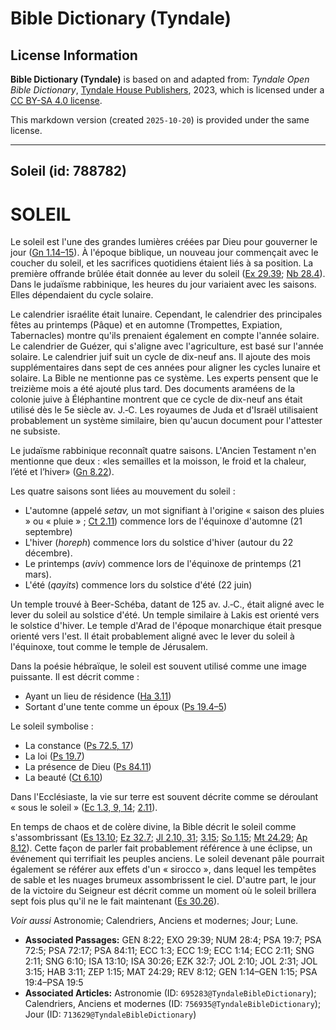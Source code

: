 # Bible Dictionary (Tyndale)

## License Information

**Bible Dictionary (Tyndale)** is based on and adapted from: _Tyndale Open Bible Dictionary_, [Tyndale House Publishers](https://tyndaleopenresources.com/), 2023, which is licensed under a [CC BY-SA 4.0 license](https://creativecommons.org/licenses/by-sa/4.0/legalcode.en).

This markdown version (created `2025-10-20`) is provided under the same license.



--------------------------------

## Soleil (id: 788782)

SOLEIL
======

Le soleil est l'une des grandes lumières créées par Dieu pour gouverner le jour ([Gn 1\.14–15](https://ref.ly/Gen1:14-Gen1:15)). À l'époque biblique, un nouveau jour commençait avec le coucher du soleil, et les sacrifices quotidiens étaient liés à sa position. La première offrande brûlée était donnée au lever du soleil ([Ex 29\.39](https://ref.ly/Exod29:39); [Nb 28\.4](https://ref.ly/Num28:4)). Dans le judaïsme rabbinique, les heures du jour variaient avec les saisons. Elles dépendaient du cycle solaire.

Le calendrier israélite était lunaire. Cependant, le calendrier des principales fêtes au printemps (Pâque) et en automne (Trompettes, Expiation, Tabernacles) montre qu'ils prenaient également en compte l'année solaire. Le calendrier de Guézer, qui s'aligne avec l'agriculture, est basé sur l'année solaire. Le calendrier juif suit un cycle de dix\-neuf ans. Il ajoute des mois supplémentaires dans sept de ces années pour aligner les cycles lunaire et solaire. La Bible ne mentionne pas ce système. Les experts pensent que le treizième mois a été ajouté plus tard. Des documents araméens de la colonie juive à Éléphantine montrent que ce cycle de dix\-neuf ans était utilisé dès le 5e siècle av. J.‑C. Les royaumes de Juda et d'Israël utilisaient probablement un système similaire, bien qu'aucun document pour l'attester ne subsiste.

Le judaïsme rabbinique reconnaît quatre saisons. L'Ancien Testament n'en mentionne que deux : «les semailles et la moisson, le froid et la chaleur, l’été et l’hiver» ([Gn 8\.22](https://ref.ly/Gen8:22)).

Les quatre saisons sont liées au mouvement du soleil :

* L'automne (appelé *setav,* un mot signifiant à l'origine « saison des pluies » ou « pluie » ; [Ct 2\.11](https://ref.ly/Song2:11)) commence lors de l'équinoxe d'automne (21 septembre)
* L'hiver (*horeph*) commence lors du solstice d'hiver (autour du 22 décembre).
* Le printemps (*aviv*) commence lors de l'équinoxe de printemps (21 mars).
* L'été (*qayits*) commence lors du solstice d'été (22 juin)

Un temple trouvé à Beer\-Schéba, datant de 125 av. J.‑C., était aligné avec le lever du soleil au solstice d'été. Un temple similaire à Lakis est orienté vers le solstice d'hiver. Le temple d'Arad de l'époque monarchique était presque orienté vers l'est. Il était probablement aligné avec le lever du soleil à l'équinoxe, tout comme le temple de Jérusalem.

Dans la poésie hébraïque, le soleil est souvent utilisé comme une image puissante. Il est décrit comme :

* Ayant un lieu de résidence ([Ha 3\.11](https://ref.ly/Hab3:11))
* Sortant d'une tente comme un époux ([Ps 19\.4–5](https://ref.ly/Ps19:4-Ps19:5))

Le soleil symbolise :

* La constance ([Ps 72\.5, 17](https://ref.ly/Ps72:5))
* La loi ([Ps 19\.7](https://ref.ly/Ps19:7))
* La présence de Dieu ([Ps 84\.11](https://ref.ly/Ps84:11))
* La beauté ([Ct 6\.10](https://ref.ly/Song6:10))

Dans l'Ecclésiaste, la vie sur terre est souvent décrite comme se déroulant « sous le soleil » ([Ec 1\.3, 9, 14](https://ref.ly/Eccl1:3); [2\.11](https://ref.ly/Eccl2:11)).

En temps de chaos et de colère divine, la Bible décrit le soleil comme s'assombrissant ([Es 13\.10](https://ref.ly/Isa13:10); [Ez 32\.7](https://ref.ly/Ezek32:7); [Jl 2\.10, 31](https://ref.ly/Joel2:10); [3\.15](https://ref.ly/Joel3:15); [So 1\.15](https://ref.ly/Zeph1:15); [Mt 24\.29](https://ref.ly/Matt24:29); [Ap 8\.12](https://ref.ly/Rev8:12)). Cette façon de parler fait probablement référence à une éclipse, un événement qui terrifiait les peuples anciens. Le soleil devenant pâle pourrait également se référer aux effets d'un « sirocco », dans lequel les tempêtes de sable et les nuages brumeux assombrissent le ciel. D'autre part, le jour de la victoire du Seigneur est décrit comme un moment où le soleil brillera sept fois plus qu'il ne le fait maintenant ([Es 30\.26](https://ref.ly/Isa30:26)).

*Voir aussi* Astronomie; Calendriers, Anciens et modernes; Jour; Lune.

* **Associated Passages:** GEN 8:22; EXO 29:39; NUM 28:4; PSA 19:7; PSA 72:5; PSA 72:17; PSA 84:11; ECC 1:3; ECC 1:9; ECC 1:14; ECC 2:11; SNG 2:11; SNG 6:10; ISA 13:10; ISA 30:26; EZK 32:7; JOL 2:10; JOL 2:31; JOL 3:15; HAB 3:11; ZEP 1:15; MAT 24:29; REV 8:12; GEN 1:14–GEN 1:15; PSA 19:4–PSA 19:5
* **Associated Articles:** Astronomie (ID: `695283@TyndaleBibleDictionary`); Calendriers, Anciens et modernes (ID: `756935@TyndaleBibleDictionary`); Jour (ID: `713629@TyndaleBibleDictionary`)

